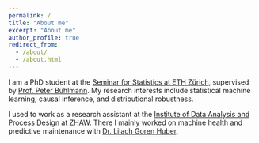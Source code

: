 ```yaml
---
permalink: /
title: "About me"
excerpt: "About me"
author_profile: true
redirect_from: 
  - /about/
  - /about.html
---
```


I am a PhD student at the [Seminar for Statistics at ETH Zürich](https://math.ethz.ch/sfs), supervised by
[Prof. Peter Bühlmann](https://people.math.ethz.ch/~peterbu/). My research interests include statistical machine learning, causal inference, and distributional robustness.

I used to work as a research assistant at the [Institute of Data Analysis and Process Design at ZHAW](https://www.zhaw.ch/en/engineering/institutes-centres/idp). There I mainly worked on machine health and predictive maintenance with [Dr. Lilach Goren Huber](https://www.zhaw.ch/en/about-us/person/gorn).
